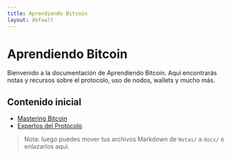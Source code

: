 ```yaml
---
title: Aprendiendo Bitcoin
layout: default
---
```


# Aprendiendo Bitcoin

Bienvenido a la documentación de Aprendiendo Bitcoin. Aquí encontrarás notas y recursos sobre el protocolo, uso de nodos, wallets y mucho más.

## Contenido inicial

- [Mastering Bitcoin](MasteringBitcoin.md)
- [Expertos del Protocolo](ExpertosProtocolo.md)

> Nota: luego puedes mover tus archivos Markdown de `Notas/` a `docs/` o enlazarlos aquí.

